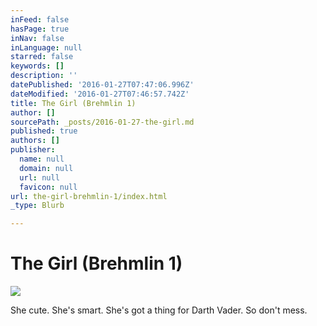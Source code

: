 ```yaml
---
inFeed: false
hasPage: true
inNav: false
inLanguage: null
starred: false
keywords: []
description: ''
datePublished: '2016-01-27T07:47:06.996Z'
dateModified: '2016-01-27T07:46:57.742Z'
title: The Girl (Brehmlin 1)
author: []
sourcePath: _posts/2016-01-27-the-girl.md
published: true
authors: []
publisher:
  name: null
  domain: null
  url: null
  favicon: null
url: the-girl-brehmlin-1/index.html
_type: Blurb

---
```

# The Girl (Brehmlin 1)
![](https://the-grid-user-content.s3-us-west-2.amazonaws.com/7338010b-c0c9-473d-995e-116626872d46.jpg)

She cute. She's smart. She's got a thing for Darth Vader. So don't mess.